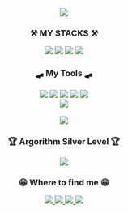 <div align=center>
  <img src="https://capsule-render.vercel.app/api?type=waving&color=auto&height=200&section=header&text=Welcome!&fontSize=90" />
</div>

<div align=center>
  <h3> ⚒️ MY STACKS ⚒️</h3>
  <img src ="https://img.shields.io/badge/Python-3776AB.svg?&style=flat-square&logo=python&logoColor=white"/>
  <img src ="https://img.shields.io/badge/C-A8B9CC.svg?&style=flat-square&logo=C&logoColor=white"/>
  <img src ="https://img.shields.io/badge/Kotlin-7F52FF.svg?&style=flat-square&logo=Kotlin&logoColor=white"/>
  <img src ="https://img.shields.io/badge/Jetpack Compose-4285F4.svg?&style=flat-square&logo=Jetpack Compose&logoColor=white"/> 
</div>

<div align=center>
  <h3> 🛹 My Tools 🛹 </h3>
  <img src ="https://img.shields.io/badge/Android Studio-3DDC84.svg?&style=flat-square&logo=Android Studio&logoColor=white"/> 
  <img src ="https://img.shields.io/badge/Figma-F24E1E.svg?&style=flat-square&logo=Figma&logoColor=white"/> 
  <img src ="https://img.shields.io/badge/GitHub-181717.svg?&style=flat-square&logo=GitHub&logoColor=white"/>
  <img src ="https://img.shields.io/badge/Visual Studio Code-007ACC.svg?&style=flat-square&logo=Visual Studio Code&logoColor=white"/> 
  <img src ="https://img.shields.io/badge/Google Colab-F9AB00.svg?&style=flat-square&logo=Google Colab&logoColor=white"/> <br>
  <img src ="https://img.shields.io/badge/GitKraken-179287.svg?&style=flat-square&logo=GitKraken&logoColor=white"/>
</div>

<div align=center>
  <br>
  <img src="https://github-readme-stats.vercel.app/api?username=stev3j&show_icons=true"/>
</div>

<div align=center>
  <h3> 🏆 Argorithm Silver Level 🏆 </h3>
  <img src="http://mazassumnida.wtf/api/v2/generate_badge?boj=sw613"/>
</div>

<div align=center>
  <h3> 😁 Where to find me 😁 </h3>
  <a href="https://github.com/stev3j">
    <img src="https://img.shields.io/badge/GitHub-181717?style=for-the-badge&logo=GitHub&logoColor=white">
  </a>
  <a href="https://www.instagram.com/stev3_j/"> 
    <img src="https://img.shields.io/badge/Instagram-E4405F?style=for-the-badge&logo=Instagram&logoColor=white"> 
  </a>
  <a href="https://stev3j.tistory.com/">
     <img src="https://img.shields.io/badge/Tistory-000000?style=for-the-badge&logo=Tistory&logoColor=white">
  </a>
  <a href="https://bento.me/stev3j/">
     <img src="https://img.shields.io/badge/stev3j-00A98F?style=for-the-badge&logo=About.me&logoColor=white">
  </a>
</div>
